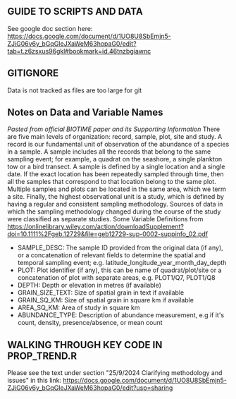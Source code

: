 ## GUIDE TO SCRIPTS AND DATA
See google doc section here: https://docs.google.com/document/d/1UO8U8SbEmjn5-ZJiG06v6y_bGqGIeJXaWeM63hopaG0/edit?tab=t.z6zsxus96gkl#bookmark=id.46tnzbgiawnc

## GITIGNORE
Data is not tracked as files are too large for git

## Notes on Data and Variable Names
*Pasted from official BIOTIME paper and its Supporting Information*
There are five main levels of organization: record, sample, plot, site and study. A record is our fundamental unit of observation of the abundance of a species in a sample. A sample includes all the records that belong to the same sampling event; for example, a quadrat on the seashore, a single plankton tow or a bird transect. A sample is defined by a single location and a single date. If the exact location has been repeatedly sampled through time, then all the samples that correspond to that location belong to the same plot. Multiple samples and plots can be located in the same area, which we term a site. Finally, the highest observational unit is a study, which is defined by having a regular and consistent sampling methodology. Sources of data in which the sampling methodology changed during the course of the study were classified as separate studies. 
Some Variable Definitions from https://onlinelibrary.wiley.com/action/downloadSupplement?doi=10.1111%2Fgeb.12729&file=geb12729-sup-0002-suppinfo_02.pdf
- SAMPLE_DESC: The sample ID provided from the original data (if any), or a concatenation of relevant fields to determine the spatial and temporal sampling event;
e.g. latitude_longitude_year_month_day_depth
- PLOT: Plot identifier (if any), this can be name of quadrat/plot/site or a concatenation of plot with separate areas, e.g. PLOT1/Q7, PLOT1/Q8
- DEPTH: Depth or elevation in metres (if available)
- GRAIN_SIZE_TEXT: Size of spatial grain in text if available
- GRAIN_SQ_KM: Size of spatial grain in square km if available
- AREA_SQ_KM: Area of study in square km
- ABUNDANCE_TYPE: Description of abundance measurement, e.g if it's count, density, presence/absence, or mean count

## WALKING THROUGH KEY CODE IN PROP_TREND.R
Please see the text under section "25/9/2024 Clarifying methodology and issues" in this link: https://docs.google.com/document/d/1UO8U8SbEmjn5-ZJiG06v6y_bGqGIeJXaWeM63hopaG0/edit?usp=sharing
